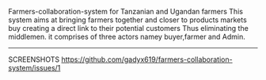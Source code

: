 Farmers-collaboration-system for Tanzanian and Ugandan farmers
This system aims at bringing farmers together and closer to products markets buy creating a direct link to their potential customers Thus eliminating the middlemen.
it comprises of three actors namey buyer,farmer and Admin.

******************************************************************
SCREENSHOTS
https://github.com/gadyx619/farmers-collaboration-system/issues/1
